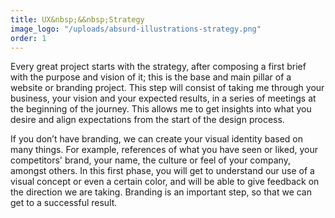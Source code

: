 ```yaml
---
title: UX&nbsp;&&nbsp;Strategy
image_logo: "/uploads/absurd-illustrations-strategy.png"
order: 1
---
```


Every great project starts with the strategy, after composing a first brief with the purpose and vision of it; this is the base and main pillar of a website or branding project. This step will consist of taking me through your business, your vision and your expected results, in a series of meetings at the beginning of the journey. This allows me to get insights into what you desire and align expectations from the start of the design process.

If you don’t have branding, we can create your visual identity based on many things. For example, references of what you have seen or liked, your competitors' brand, your name, the culture or feel of your company, amongst others. In this first phase, you will get to understand our use of a visual concept or even a certain color, and will be able to give feedback on the direction we are taking. Branding is an important step, so that we can get to a successful result.

<!--.................................

Everything starts with the strategy, this is the base and main part of a website project or a branding project. This will consist in talking about it and knowing more about your business and your expected results. This will be set up as one or a series of reunions or chats at the beginning of the work, to align expectations and be sure to get enough insight so that everything is clear to start with a design.

If you don't have a branding we can create your visual identity based on many things: For example references of what you have seen or liked, your competition's brands, your name, the culture of your company or the feel. You will understand why we'll use a certain visual concept or even a certain color, and will be able to give me any feedback on anything. Branding can make the design phase take longer, so that we can get to a succesful result.--> <!--It can also imply contracting a second designer depending on your choise.-->